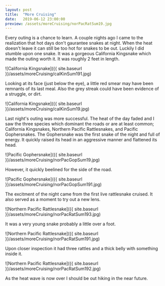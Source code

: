 ```yaml
---
layout: post
title:  "More Cruising"
date:   2019-06-12 23:00:00
preview: /assets/moreCruising/norPacRatSum19.jpg
---
```


Every outing is a chance to learn. A couple nights ago I came to the realization that hot days don't gaurantee snakes at night. When the heat doesn't leave it can still be too hot for snakes to be out. Luckily I did stumble upon one snake. It was a gorgeous California Kingsnake which made the outing worth it. It was roughly 2 feet in length.

![California Kingsnake]({{ site.baseurl }}/assets/moreCruising/calKinSum191.jpg)

Looking at its face (just below the eye), a little red smear may have been remnants of its last meal. Also the grey streak could have been evidence of a struggle, or dirt.

![California Kingsnake]({{ site.baseurl }}/assets/moreCruising/calKinSum19.jpg)

Last night's outing was more successful. The heat of the day faded and I saw the three species which dominant the roads or are at least common; California Kingsnakes, Northern Pacific Rattlesnakes, and Pacific Gophersnakes. The Gophersnake was the first snake of the night and full of energy. It quickly raised its head in an aggressive manner and flattened its head.

![Pacific Gophersnake]({{ site.baseurl }}/assets/moreCruising/norPacGopSum19.jpg)

However, it quickly beelined for the side of the road.

![Pacific Gophersnake]({{ site.baseurl }}/assets/moreCruising/norPacGopSum191.jpg)

The excitment of the night came from the first live rattlesnake cruised. It also served as a moment to try out a new lens. 

![Northern Pacific Rattlesnake]({{ site.baseurl }}/assets/moreCruising/norPacRatSum193.jpg)

It was a very young snake probably a little over a foot. 

![Northern Pacific Rattlesnake]({{ site.baseurl }}/assets/moreCruising/norPacRatSum191.jpg)

Upon closer inspection it had three rattles and a thick belly with something inside it.

![Northern Pacific Rattlesnake]({{ site.baseurl }}/assets/moreCruising/norPacRatSum192.jpg)

As the heat wave is now over I should be out hiking in the near future. 
